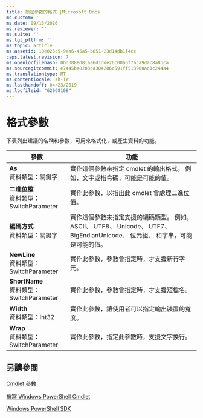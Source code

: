 ```yaml
---
title: 設定參數的格式 |Microsoft Docs
ms.custom: ''
ms.date: 09/13/2016
ms.reviewer: ''
ms.suite: ''
ms.tgt_pltfrm: ''
ms.topic: article
ms.assetid: 10e025c5-9aa6-45a5-b851-23d14db1f4cc
caps.latest.revision: 7
ms.openlocfilehash: 0bd3888d81aa6d1dde26c0066f7bca9dac8a8bca
ms.sourcegitcommit: e7445ba8203da304286c591ff513900ad1c244a4
ms.translationtype: MT
ms.contentlocale: zh-TW
ms.lasthandoff: 04/23/2019
ms.locfileid: "62068108"
---
```

# <a name="format-parameters"></a>格式參數

下表列出建議的名稱和參數，可用來格式化，或產生資料的功能。

|參數|功能|
|---|---|
|**As**<br>資料類型：關鍵字|實作這個參數來指定 cmdlet 的輸出格式。 例如，文字或指令碼，可能是可能的值。|
|**二進位檔**<br>資料類型：SwitchParameter|實作此參數，以指出此 cmdlet 會處理二進位值。|
|**編碼方式**<br>資料類型：關鍵字|實作這個參數來指定支援的編碼類型。 例如，ASCII、 UTF8、 Unicode、 UTF7、 BigEndianUnicode、 位元組、 和字串，可能是可能的值。|
|**NewLine**<br>資料類型：SwitchParameter|實作此參數，參數會指定時，才支援新行字元。|
|**ShortName**<br>資料類型：SwitchParameter|實作此參數，參數會指定時，才支援短檔名。|
|**Width**<br>資料類型：Int32|實作此參數，讓使用者可以指定輸出裝置的寬度。|
|**Wrap**<br>資料類型：SwitchParameter|實作此參數，指定此參數時，支援文字換行。|
## <a name="see-also"></a>另請參閱

[Cmdlet 參數](./cmdlet-parameters.md)

[撰寫 Windows PowerShell Cmdlet](./writing-a-windows-powershell-cmdlet.md)

[Windows PowerShell SDK](../windows-powershell-reference.md)
